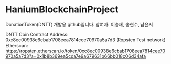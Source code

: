 # HaniumBlockchainProject

DonationToken(DNTT) 개발용 github입니다.
참여자: 이승재, 송현수, 남윤서

DNTT Coin Contract Address: 0xc8ec00938e6cbab1708eea7814cee70970a5a7d3 (Ropsten Test network)
Etherscan: https://ropsten.etherscan.io/token/0xc8ec00938e6cbab1708eea7814cee70970a5a7d3?a=0x1b8b369ea5cda7e9a679631b66bb018c06d34afa
